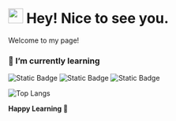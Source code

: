 <h1><img src="https://emojis.slackmojis.com/emojis/images/1531849430/4246/blob-sunglasses.gif?1531849430" width="30"/> Hey! Nice to see you.</h1>

<p>Welcome to my page! </br> </p>

### 🌱 I’m currently learning
<p><img alt="Static Badge" src="https://img.shields.io/badge/Spring-green?style=for-the-badge&logo=Spring&logoColor=white"> <img alt="Static Badge" src="https://img.shields.io/badge/docker-%230db7ed.svg?style=for-the-badge&logo=docker&logoColor=white"> <img alt="Static Badge" src="https://img.shields.io/badge/kubernetes-%23326ce5.svg?style=for-the-badge&logo=kubernetes&logoColor=white"> </p> 



![Top Langs](https://github-readme-stats.vercel.app/api/top-langs/?username=tajbirahmed&hide_progress=true&layout=compact&theme=dark)

**Happy Learning 🤗**

<!--
**tajbirahmed/tajbirahmed** is a ✨ _special_ ✨ repository because its `README.md` (this file) appears on your GitHub profile.
--->
<!--
Here are some ideas to get you started:

- 🔭 I’m currently working on
- 🔭 I’m currently working on

- 👯 I’m looking to collaborate on ...
- 🤔 I’m looking for help with ...
- 💬 Ask me about ...
- 📫 How to reach me: ...
- 😄 Pronouns: ...
- ⚡ Fun fact: ...
-->
